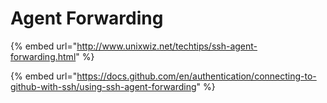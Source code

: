 # Agent Forwarding



{% embed url="http://www.unixwiz.net/techtips/ssh-agent-forwarding.html" %}

{% embed url="https://docs.github.com/en/authentication/connecting-to-github-with-ssh/using-ssh-agent-forwarding" %}
